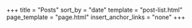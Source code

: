 +++
title = "Posts"
sort_by = "date"
template = "post-list.html"
page_template = "page.html"
insert_anchor_links = "none"
+++
